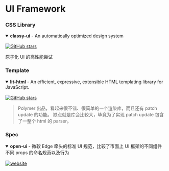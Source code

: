 # UI Framework



### CSS Library

<details open>
<summary style="margin-bottom: 16px"><strong>classy-ui</strong> - An automatically optimized design system</summary>

[![GitHub stars](https://img.shields.io/github/stars/cerebral/classy-ui?style=flat-square)](https://github.com/cerebral/classy-ui)

原子化 UI 的高性能尝试
</details>

### Template

<details open>
<summary style="margin-bottom: 16px"><strong>lit-html</strong> - An efficient, expressive, extensible HTML templating library for JavaScript.</summary>

[![GitHub stars](https://img.shields.io/github/stars/Polymer/lit-html?style=flat-square)](https://github.com/Polymer/lit-html)

> Polymer 出品，看起来很不错、很简单的一个渲染库，而且还有 patch update 的功能。
> 缺点就是库会比较大，毕竟为了实现 patch update 包含了一整个 html 的 parser。

</details>

### Spec

<details open>
<summary style="margin-bottom: 16px"><strong>open-ui</strong> - 微软 Edge 牵头的标准 UI 规范，比较了市面上 UI 框架的不同组件不同 props 的命名规范以及行为</summary>

[![website](https://img.shields.io/badge/website-home-yellowgreen?style=flat-square)](https://open-ui.org/)


</details>
